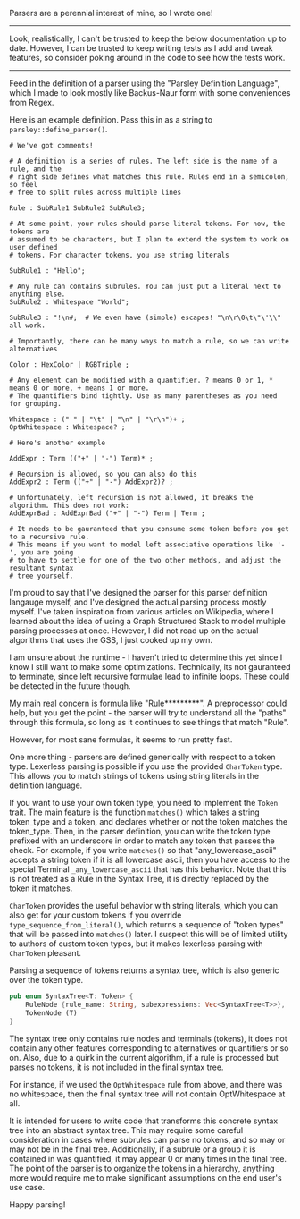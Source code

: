 
Parsers are a perennial interest of mine, so I wrote one!

---

Look, realistically, I can't be trusted to keep the below documentation up to date.
However, I can be trusted to keep writing tests as I add and tweak features, so
consider poking around in the code to see how the tests work.

---

Feed in the definition of a parser using the "Parsley Definition Language", which
I made to look mostly like Backus-Naur form with some conveniences from Regex.

Here is an example definition. Pass this in as a string to `parsley::define_parser()`.

```text
# We've got comments!

# A definition is a series of rules. The left side is the name of a rule, and the
# right side defines what matches this rule. Rules end in a semicolon, so feel
# free to split rules across multiple lines

Rule : SubRule1 SubRule2 SubRule3;

# At some point, your rules should parse literal tokens. For now, the tokens are
# assumed to be characters, but I plan to extend the system to work on user defined
# tokens. For character tokens, you use string literals

SubRule1 : "Hello";

# Any rule can contains subrules. You can just put a literal next to anything else.
SubRule2 : Whitespace "World";

SubRule3 : "!\n#;  # We even have (simple) escapes! "\n\r\0\t\"\'\\" all work.

# Importantly, there can be many ways to match a rule, so we can write alternatives

Color : HexColor | RGBTriple ;

# Any element can be modified with a quantifier. ? means 0 or 1, * means 0 or more, + means 1 or more.
# The quantifiers bind tightly. Use as many parentheses as you need for grouping.

Whitespace : (" " | "\t" | "\n" | "\r\n")+ ;
OptWhitespace : Whitespace? ; 

# Here's another example

AddExpr : Term (("+" | "-") Term)* ;

# Recursion is allowed, so you can also do this
AddExpr2 : Term (("+" | "-") AddExpr2)? ;

# Unfortunately, left recursion is not allowed, it breaks the algorithm. This does not work:
AddExprBad : AddExprBad ("+" | "-") Term | Term ;

# It needs to be gauranteed that you consume some token before you get to a recursive rule.
# This means if you want to model left associative operations like '-', you are going
# to have to settle for one of the two other methods, and adjust the resultant syntax
# tree yourself.
```

I'm proud to say that I've designed the parser for this parser definition langauge
myself, and I've designed the actual parsing process mostly myself. I've taken
inspiration from various articles on Wikipedia, where I learned about the idea
of using a Graph Structured Stack to model multiple parsing processes at once. 
However, I did not read up on the actual algorithms that uses the GSS, I just 
cooked up my own.

I am unsure about the runtime - I haven't tried to determine this yet since I know
I still want to make some optimizations. Technically, its not gauranteed to terminate,
since left recursive formulae lead to infinite loops. These could be detected in 
the future though.

My main real concern is formula like "Rule*********". A preprocessor could help, but
you get the point - the parser will try to understand all the "paths" through this
formula, so long as it continues to see things that match "Rule".

However, for most sane formulas, it seems to run pretty fast.

One more thing - parsers are defined generically with respect to a token type. Lexerless
parsing is possible if you use the provided `CharToken` type. This allows you to match
strings of tokens using string literals in the definition language.

If you want to use your own token type, you need to implement the `Token` trait.
The main feature is the function `matches()` which takes a string token_type and a
token, and declares whether or not the token matches the token_type. Then, in the
parser definition, you can write the token type prefixed with an underscore in order
to match any token that passes the check. For example, if you write `matches()` so that
"any_lowercase_ascii" accepts a string token if it is all lowercase ascii, then you
have access to the special Terminal `_any_lowercase_ascii` that has this behavior.
Note that this is not treated as a Rule in the Syntax Tree, it is directly replaced
by the token it matches.

`CharToken` provides the useful behavior with string literals, which you can also
get for your custom tokens if you override `type_sequence_from_literal()`, which
returns a sequence of "token types" that will be passed into `matches()` later.
I suspect this will be of limited utility to authors of custom token types, but it
makes lexerless parsing with `CharToken` pleasant.

Parsing a sequence of tokens returns a syntax tree, which is also generic over the
token type.

```rust
pub enum SyntaxTree<T: Token> {
    RuleNode {rule_name: String, subexpressions: Vec<SyntaxTree<T>>},
    TokenNode (T)
}
```

The syntax tree only contains rule nodes and terminals (tokens), it does not contain
any other features corresponding to alternatives or quantifiers or so on. Also, due
to a quirk in the current algorithm, if a rule is processed but parses no tokens, it
is not included in the final syntax tree.

For instance, if we used the `OptWhitespace` rule from above, and there was no
whitespace, then the final syntax tree will not contain OptWhitespace at all.

It is intended for users to write code that transforms this concrete syntax tree
into an abstract syntax tree. This may require some careful consideration in cases
where subrules can parse no tokens, and so may or may not be in the final tree. Additionally,
if a subrule or a group it is contained in was quantified, it may appear 0 or many times
in the final tree. The point of the parser is to organize the tokens in a hierarchy,
anything more would require me to make significant assumptions on the end user's
use case.

Happy parsing!
